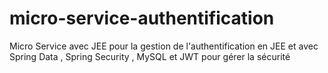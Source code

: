 # micro-service-authentification
Micro Service avec JEE pour la gestion de l'authentification en JEE et avec Spring Data , Spring Security , MySQL et JWT pour gérer la sécurité 
